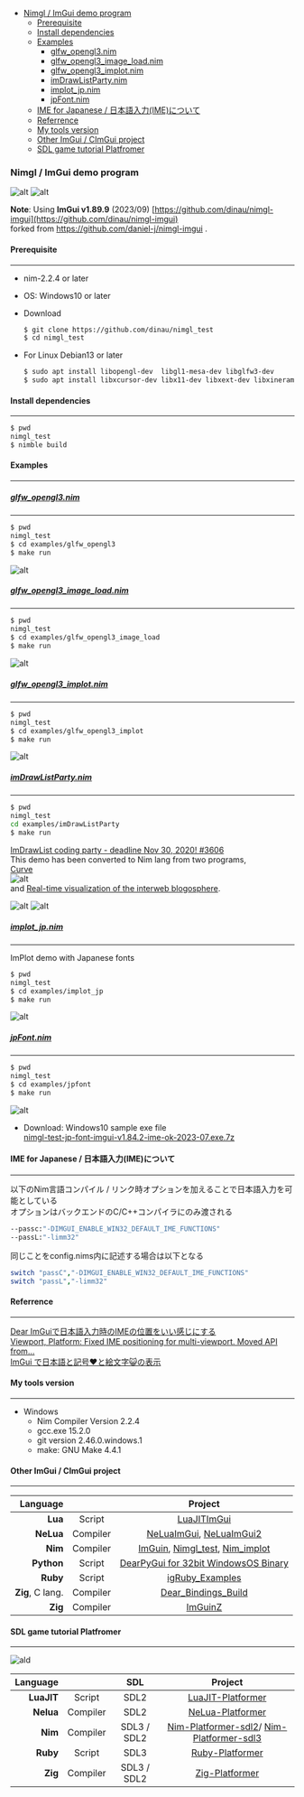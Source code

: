 <!-- START doctoc generated TOC please keep comment here to allow auto update -->
<!-- DON'T EDIT THIS SECTION, INSTEAD RE-RUN doctoc TO UPDATE -->

- [Nimgl / ImGui demo program](#nimgl--imgui-demo-program)
  - [Prerequisite](#prerequisite)
  - [Install dependencies](#install-dependencies)
  - [Examples](#examples)
    - [glfw_opengl3.nim](#glfw_opengl3nim)
    - [glfw_opengl3_image_load.nim](#glfw_opengl3_image_loadnim)
    - [glfw_opengl3_implot.nim](#glfw_opengl3_implotnim)
    - [imDrawListParty.nim](#imdrawlistpartynim)
    - [implot_jp.nim](#implot_jpnim)
    - [jpFont.nim](#jpfontnim)
  - [IME for Japanese / 日本語入力(IME)について](#ime-for-japanese--%E6%97%A5%E6%9C%AC%E8%AA%9E%E5%85%A5%E5%8A%9Bime%E3%81%AB%E3%81%A4%E3%81%84%E3%81%A6)
  - [Referrence](#referrence)
  - [My tools version](#my-tools-version)
  - [Other ImGui / CImGui project](#other-imgui--cimgui-project)
  - [SDL game tutorial Platfromer](#sdl-game-tutorial-platfromer)

<!-- END doctoc generated TOC please keep comment here to allow auto update -->

### Nimgl / ImGui demo program

![alt](https://github.com/dinau/nimgl_test/actions/workflows/windows.yml/badge.svg) 
![alt](https://github.com/dinau/nimgl_test/actions/workflows/linux.yml/badge.svg)

**Note**: Using  **ImGui v1.89.9** (2023/09) [https://github.com/dinau/nimgl-imgui](https://github.com/dinau/nimgl-imgui)  
forked from https://github.com/daniel-j/nimgl-imgui .

#### Prerequisite

---

- nim-2.2.4 or later
- OS: Windows10 or later
- Download 

   ```sh
   $ git clone https://github.com/dinau/nimgl_test
   $ cd nimgl_test
   ```

- For Linux Debian13 or later

   ```sh
   $ sudo apt install libopengl-dev  libgl1-mesa-dev libglfw3-dev
   $ sudo apt install libxcursor-dev libx11-dev libxext-dev libxinerama-dev libxi-dev
   ```
#### Install dependencies

---

   ```sh
   $ pwd
   nimgl_test
   $ nimble build
   ```

#### Examples

---

#####  [glfw_opengl3.nim](examples/glfw_opengl3/glfw_opengl3.nim)

---

   ```sh
   $ pwd 
   nimgl_test
   $ cd examples/glfw_opengl3
   $ make run
   ```

![alt](img/glfw_opengl3.png)


#####  [glfw_opengl3_image_load.nim](examples/glfw_opengl3_image_load/glfw_opengl3_image_load.nim)

---

   ```sh
   $ pwd 
   nimgl_test
   $ cd examples/glfw_opengl3_image_load
   $ make run
   ```

![alt](img/glfw_opengl3_image_load.png)

#####  [glfw_opengl3_implot.nim](examples/glfw_opengl3_implot/glfw_opengl3_implot.nim)

---

   ```sh
   $ pwd 
   nimgl_test
   $ cd examples/glfw_opengl3_implot
   $ make run
   ```

![alt](img/glfw_opengl3_implot.png)

##### [imDrawListParty.nim](examples/imDrawListParty/imDrawListParty.nim)

---

```sh
$ pwd 
nimgl_test
cd examples/imDrawListParty
$ make run
```

[ImDrawList coding party - deadline Nov 30, 2020! #3606](https://github.com/ocornut/imgui/issues/3606)  
This demo has been converted to Nim lang from two programs,  
[Curve](https://github.com/ocornut/imgui/issues/3606#issuecomment-730648517)  
![alt](https://user-images.githubusercontent.com/8225057/99726102-5b5a6f80-2ab6-11eb-8785-8a7de588dd6e.gif)  
and [Real-time visualization of the interweb blogosphere](https://github.com/ocornut/imgui/issues/3606#issuecomment-730704909).  

![alt](https://user-images.githubusercontent.com/35172202/99803095-e2a4f300-2b49-11eb-8979-0bd475c1cfee.gif)
![alt](img/nimgl-imgui-coding-party-2023-08.png)  


##### [implot_jp.nim](examples/implot_jp/implot_jp.nim)

---

ImPlot demo with Japanese fonts

   ```sh
   $ pwd 
   nimgl_test
   $ cd examples/implot_jp
   $ make run
   ```

   ![alt](img/nimgl-implot-demo-jp-font-2023-10.png)  

##### [jpFont.nim](examples/jpFont/jpFont.nim)

---

```sh
$ pwd 
nimgl_test
$ cd examples/jpfont
$ make run
```

![alt](img/nimgl-screen-shot-jp-font-2023-07.png)

- Download: Windows10 sample exe file  
[nimgl-test-jp-font-imgui-v1.84.2-ime-ok-2023-07.exe.7z](https://bitbucket.org/dinau/storage/downloads/nimgl-test-jp-font-imgui-v1.84.2-ime-ok-2023-07.exe.7z) 

#### IME for Japanese / 日本語入力(IME)について

---

以下のNim言語コンパイル / リンク時オプションを加えることで日本語入力を可能としている  
オプションはバックエンドのC/C++コンパイラにのみ渡される

```sh
--passc:"-DIMGUI_ENABLE_WIN32_DEFAULT_IME_FUNCTIONS"
--passL:"-limm32"
```

同じことをconfig.nims内に記述する場合は以下となる

```nim
switch "passC","-DIMGUI_ENABLE_WIN32_DEFAULT_IME_FUNCTIONS"
switch "passL","-limm32"
```

#### Referrence

---

[Dear ImGuiで日本語入力時のIMEの位置をいい感じにする](https://qiita.com/babiron_i/items/759d80965b497384bc0e)  
[Viewport, Platform: Fixed IME positioning for multi-viewport. Moved API from...](http://dalab.se.sjtu.edu.cn/gitlab/xiaoyuwei/imgui/-/commit/cb78e62df93732b64afcc9d4cd02e378730b32af)  
[ImGui で日本語と記号♥と絵文字😺の表示](https://zenn.dev/tenka/articles/display_japanese_symbols_and_emoji_with_imgui)  

#### My tools version

---

- Windows
   - Nim Compiler Version 2.2.4 
   - gcc.exe 15.2.0
   - git version 2.46.0.windows.1
   - make: GNU Make 4.4.1


#### Other ImGui / CImGui project

---


| Language             |          | Project                                                                                                                                         |
| -------------------: | :---:    | :----------------------------------------------------------------:                                                                              |
| **Lua**              | Script   | [LuaJITImGui](https://github.com/dinau/luajitImGui)                                                                                             |
| **NeLua**            | Compiler | [NeLuaImGui](https://github.com/dinau/neluaImGui), [NeLuaImGui2](https://github.com/dinau/neluaImGui2)                                          |
| **Nim**              | Compiler | [ImGuin](https://github.com/dinau/imguin), [Nimgl_test](https://github.com/dinau/nimgl_test), [Nim_implot](https://github.com/dinau/nim_implot) |
| **Python**           | Script   | [DearPyGui for 32bit WindowsOS Binary](https://github.com/dinau/DearPyGui32/tree/win32)                                                         |
| **Ruby**             | Script   | [igRuby_Examples](https://github.com/dinau/igruby_examples)                                                                                     |
| **Zig**, C lang.     | Compiler | [Dear_Bindings_Build](https://github.com/dinau/dear_bindings_build)                                                                             |
| **Zig**              | Compiler | [ImGuinZ](https://github.com/dinau/imguinz)                                                                                                     |


#### SDL game tutorial Platfromer

---

![ald](https://github.com/dinau/nelua-platformer/raw/main/img/platformer-nelua-sdl2.gif)


| Language             |          | SDL         | Project                                                                                                                                               |
| -------------------: | :---:    | :---:       | :----------------------------------------------------------------:                                                                                    |
| **LuaJIT**           | Script   | SDL2        | [LuaJIT-Platformer](https://github.com/dinau/luajit-platformer)
| **Nelua**            | Compiler | SDL2        | [NeLua-Platformer](https://github.com/dinau/nelua-platformer)
| **Nim**              | Compiler | SDL3 / SDL2 | [Nim-Platformer-sdl2](https://github.com/def-/nim-platformer)/ [Nim-Platformer-sdl3](https://github.com/dinau/sdl3_nim/tree/main/examples/platformer) |
| **Ruby**             | Script   | SDL3        | [Ruby-Platformer](https://github.com/dinau/ruby-platformer)                                                                                           |
| **Zig**              | Compiler | SDL3 / SDL2 | [Zig-Platformer](https://github.com/dinau/zig-platformer)                                                                                             |
